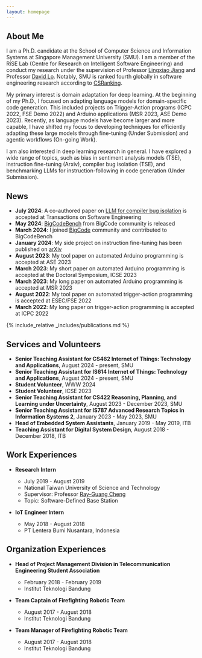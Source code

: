 ```yaml
---
layout: homepage
---
```


## About Me

I am a Ph.D. candidate at the School of Computer Science and Information Systems at Singapore Management University (SMU). I am a member of the RiSE Lab (Centre for Research on Intelligent Software Engineering) and conduct my research under the supervision of Professor [Lingxiao Jiang](http://www.mysmu.edu/faculty/lxjiang/#gsc.tab=0) and Professor [David Lo](http://www.mysmu.edu/faculty/davidlo/). Notably, SMU is ranked fourth globally in software engineering research according to [CSRanking](https://csrankings.org/#/index?soft&world).

My primary interest is domain adaptation for deep learning. At the beginning of my Ph.D., I focused on adapting language models for domain-specific code generation. This included projects on Trigger-Action programs (ICPC 2022, FSE Demo 2022) and Arduino applications (MSR 2023, ASE Demo 2023). Recently, as language models have become larger and more capable, I have shifted my focus to developing techniques for efficiently adapting these large models through fine-tuning (Under Submission) and agentic workflows (On-going Work).

I am also interested in deep learning research in general. I have explored a wide range of topics, such as bias in sentiment analysis models (TSE), instruction fine-tuning (Arxiv), compiler bug isolation (TSE), and benchmarking LLMs for instruction-following in code generation (Under Submission). 

## News
- **July 2024**: A co-authored paper on [LLM for compiler bug isolation](https://ieeexplore.ieee.org/abstract/document/10521881) is accepted at Transactions on Software Engineering
- **May 2024**: [BigCodeBench](https://huggingface.co/spaces/bigcode/bigcodebench-leaderboard) from BigCode community is released
- **March 2024**: I joined [BigCode](https://www.bigcode-project.org/) community and contributed to BigCodeBench
- **January 2024**: My side project on instruction fine-tuning has been published on [arXiv](https://arxiv.org/pdf/2401.07466)
- **August 2023**: My tool paper on automated Arduino programming is accepted at ASE 2023
- **March 2023**: My short paper on automated Arduino programming is accepted at the Doctoral Symposium, ICSE 2023
- **March 2023**: My long paper on automated Arduino programming is accepted at MSR 2023
- **August 2022**: My tool paper on automated trigger-action programming is accepted at ESEC/FSE 2022
- **March 2022**: My long paper on trigger-action programming is accepted at ICPC 2022

{% include_relative _includes/publications.md %}

## Services and Volunteers
* **Senior Teaching Assistant for CS462 Internet of Things: Technology and Applications**, August 2024 - present, SMU
* **Senior Teaching Assistant for IS614 Internet of Things: Technology and Applications**, August 2024 - present, SMU
* **Student Volunteer**, WWW 2024
* **Student Volunteer**, ICSE 2023
* **Senior Teaching Assistant for CS422 Reasoning, Planning, and Learning under Uncertainty**, August 2023 - December 2023, SMU
* **Senior Teaching Assistant for IS787 Advanced Research Topics in Information Systems 2**, January 2023 - May 2023, SMU
* **Head of Embedded System Assistants**, January 2019 - May 2019, ITB
* **Teaching Assistant for Digital System Design**, August 2018 - December 2018, ITB

<!-- ## Writings
* **[2023-11-29]** Positional Embedding in Deep Learning [link]('/writings/position_embed.md') -->

## Work Experiences  

* **Research Intern**
  * July 2019 - August 2019
  * National Taiwan University of Science and Technology
  * Supervisor: Professor [Ray-Guang Cheng](https://scholar.google.com/citations?user=Lg3GlmYAAAAJ&hl=zh-TW&inst=14102473421921925766)
  * Topic: Software-Defined Base Station
  
* **IoT Engineer Intern**
  * May 2018 - August 2018
  * PT Lentera Bumi Nusantara, Indonesia

## Organization Experiences

* **Head of Project Management Division in Telecommunication Engineering Student Association**
  * February 2018 - February 2019
  * Institut Teknologi Bandung

* **Team Captain of Firefighting Robotic Team**
  * August 2017 - August 2018
  * Institut Teknologi Bandung

* **Team Manager of Firefighting Robotic Team**
  * August 2017 - August 2018
  * Institut Teknologi Bandung



<!-- {% include_relative _includes/services.md %} -->